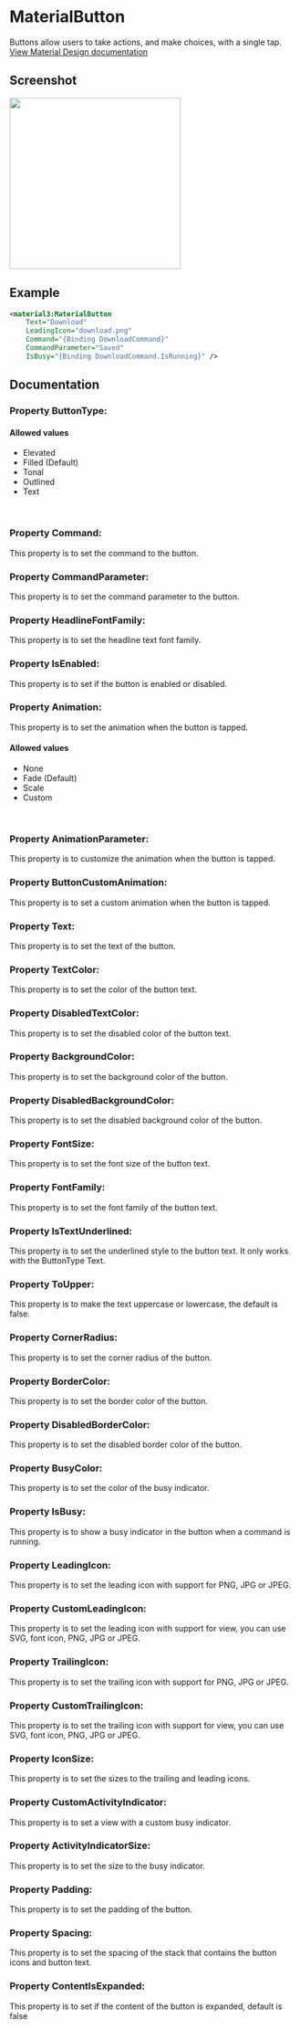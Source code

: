 # MaterialButton
Buttons allow users to take actions, and make choices, with a single tap.
<br/>
[View Material Design documentation](https://m3.material.io/components/buttons/overview)

## Screenshot
<img src="screenshots/button.gif" width="300">

## Example
```XML
<material3:MaterialButton
    Text="Download" 
    LeadingIcon="download.png" 
    Command="{Binding DownloadCommand}" 
    CommandParameter="Saved"
    IsBusy="{Binding DownloadCommand.IsRunning}" />
```

## Documentation

### Property ButtonType:
#### Allowed values
- Elevated
- Filled (Default)
- Tonal
- Outlined
- Text
<br/>

### Property Command:
This property is to set the command to the button.
<br/>

### Property CommandParameter:
This property is to set the command parameter to the button.
<br/>

### Property HeadlineFontFamily:
This property is to set the headline text font family.
<br/>

### Property IsEnabled:
This property is to set if the button is enabled or disabled.
<br/>

### Property Animation:
This property is to set the animation when the button is tapped.
<br/>

#### Allowed values
- None
- Fade (Default)
- Scale
- Custom
<br/>

### Property AnimationParameter:
This property is to customize the animation when the button is tapped.
<br/>

### Property ButtonCustomAnimation:
This property is to set a custom animation when the button is tapped.
<br/>

### Property Text:
This property is to set the text of the button.
<br/>

### Property TextColor:
This property is to set the color of the button text.
<br/>

### Property DisabledTextColor:
This property is to set the disabled color of the button text.
<br/>

### Property BackgroundColor:
This property is to set the background color of the button.
<br/>

### Property DisabledBackgroundColor:
This property is to set the disabled background color of the button.
<br/>

### Property FontSize:
This property is to set the font size of the button text.
<br/>

### Property FontFamily:
This property is to set the font family of the button text.
<br/>

### Property IsTextUnderlined:
This property is to set the underlined style to the button text. It only works with the ButtonType Text.
<br/>

### Property ToUpper:
This property is to make the text uppercase or lowercase, the default is false.
<br/>

### Property CornerRadius:
This property is to set the corner radius of the button.
<br/>

### Property BorderColor:
This property is to set the border color of the button.
<br/>

### Property DisabledBorderColor:
This property is to set the disabled border color of the button.
<br/>

### Property BusyColor:
This property is to set the color of the busy indicator.

### Property IsBusy:
This property is to show a busy indicator in the button when a command is running.
<br/>

### Property LeadingIcon:
This property is to set the leading icon with support for PNG, JPG or JPEG.
<br/>

### Property CustomLeadingIcon:
This property is to set the leading icon with support for view, you can use SVG, font icon, PNG, JPG or JPEG.
<br/>

### Property TrailingIcon:
This property is to set the trailing icon with support for PNG, JPG or JPEG.
<br/>

### Property CustomTrailingIcon:
This property is to set the trailing icon with support for view, you can use SVG, font icon, PNG, JPG or JPEG.
<br/>

### Property IconSize:
This property is to set the sizes to the trailing and leading icons.
<br/>

### Property CustomActivityIndicator:
This property is to set a view with a custom busy indicator.
<br/>

### Property ActivityIndicatorSize:
This property is to set the size to the busy indicator.
<br/>

### Property Padding:
This property is to set the padding of the button.
<br/>

### Property Spacing:
This property is to set the spacing of the stack that contains the button icons and button text.
<br/>

### Property ContentIsExpanded:
This property is to set if the content of the button is expanded, default is false
<br/>